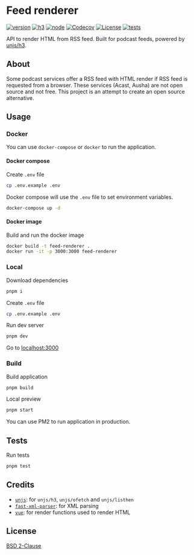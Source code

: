 # Feed renderer

[![version][version-src]][version-href]
[![h3][h3-version-src]][h3-version-href]
[![node][node-version-src]][node-version-href]
[![Codecov][codecov-src]][codecov-href]
[![License][license-src]][license-href]
[![tests][tests-src]][tests-href]

API to render HTML from RSS feed. Built for podcast feeds, powered by [unjs/h3][h3-version-href].

## About

Some podcast services offer a RSS feed with HTML render if RSS feed is requested from a browser. These services (Acast, Ausha) are not open source and not free. This project is an attempt to create an open source alternative.

## Usage

### Docker

You can use `docker-compose` or `docker` to run the application.

#### Docker compose

Create `.env` file

```bash
cp .env.example .env
```

Docker compose will use the `.env` file to set environment variables.

```bash
docker-compose up -d
```

#### Docker image

Build and run the docker image

```bash
docker build -t feed-renderer .
docker run -it -p 3000:3000 feed-renderer
```

### Local

Download dependencies

```bash
pnpm i
```

Create `.env` file

```bash
cp .env.example .env
```

Run dev server

```bash
pnpm dev
```

Go to [localhost:3000](http://localhost:3000)

### Build

Build application

```bash
pnpm build
```

Local preview

```bash
pnpm start
```

You can use PM2 to run application in production.

## Tests

Run tests

```bash
pnpm test
```

## Credits

- [`unjs`](https://github.com/unjs): for `unjs/h3`, `unjs/ofetch` and `unjs/listhen`
- [`fast-xml-parser`](https://github.com/NaturalIntelligence/fast-xml-parser): for XML parsing
- [`vue`](https://github.com/vuejs/core): for render functions used to render HTML

## License

[BSD 2-Clause](LICENSE)

[version-src]: https://img.shields.io/badge/dynamic/json?label=version&query=version&url=https://raw.githubusercontent.com/kiwilan/feed-renderer/main/package.json&colorA=18181B&colorB=F0DB4F
[version-href]: https://github.com/kiwilan/feed-renderer/releases

[h3-version-src]: https://img.shields.io/badge/dynamic/json?label=h3&query=dependencies['h3']&url=https://raw.githubusercontent.com/kiwilan/feed-renderer/main/package.json&colorA=18181B&colorB=F0DB4F
[h3-version-href]: https://github.com/unjs/h3
[codecov-src]: https://img.shields.io/codecov/c/gh/kiwilan/feed-renderer/main?style=flat&colorA=18181B&colorB=F0DB4F
[codecov-href]: https://codecov.io/gh/kiwilan/feed-renderer
[license-src]: https://img.shields.io/github/license/kiwilan/feed-renderer.svg?style=flat&colorA=18181B&colorB=F0DB4F
[license-href]: https://github.com/kiwilan/feed-renderer/blob/main/LICENSE
[node-version-src]: https://img.shields.io/static/v1?label=Node.js&message=v16&style=flat&colorA=18181B&colorB=F0DB4F
[node-version-href]: https://nodejs.org/en/
[tests-src]: https://img.shields.io/github/actions/workflow/status/kiwilan/feed-renderer/run-tests.yml?branch=main&label=tests&style=flat&colorA=18181B
[tests-href]: https://github.com/kiwilan/feed-renderer/actions/workflows/run-tests.yml
